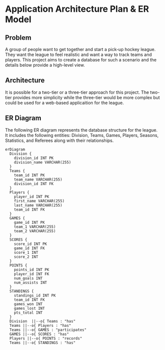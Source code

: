 
# Application Architecture Plan & ER Model
## Problem 
A group of people want to get together and start a pick-up hockey league. They want the league to feel realistic and want a way to track teams and players. This project aims to create a database for such a scenario and the details below provide a high-level view. 

## Architecture 
It is possible for a two-tier or a three-tier approach for this project. The two-tier provides more simplicity while the three-tier would be more complex but could be used for a web-based applicaition for the league. 

## ER Diagram

The following ER diagram represents the database structure for the league. It includes the following entities: Division, Teams, Games, Players, Seasons, Statistics, and Referees along with their relationships. 

```mermaid
erDiagram
  Division {
    division_id INT PK
    division_name VARCHAR(255)
  }
  Teams {
    team_id INT PK
    team_name VARCHAR(255)
    division_id INT FK
  }
  Players {
    player_id INT PK
    first_name VARCHAR(255)
    last_name VARCHAR(255)
    team_id INT FK
  }
  GAMES {
    game_id INT PK
    team_1 VARCHAR(255)
    team_2 VARCHAR(255)
  }
  SCORES {
    score_id INT PK
    game_id INT FK
    score_1 INT
    score_2 INT
  }
  POINTS {
    points_id INT PK
    player_id INT FK
    num_goals INT 
    num_assists INT
  }
  STANDINGS {
    standings_id INT PK
    team_id INT FK
    games_won INT 
    games_lost INT
    pts_total INT 
  }
  Division  ||--o{ Teams : "has"
  Teams ||--o{ Players : "has"
  Teams ||--o{ GAMES : "participates"
  GAMES ||--o{ SCORES : "has"
  Players ||--o{ POINTS : "records"
  Teams ||--o{ STANDINGS : "has"


```
